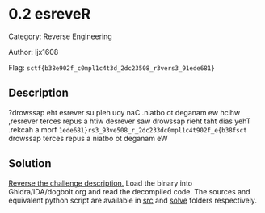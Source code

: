 # 0.2 esreveR

Category: Reverse Engineering

Author: ljx1608

Flag: `sctf{b38e902f_c0mpl1c4t3d_2dc23508_r3vers3_91ede681}`

## Description

?drowssap eht esrever su pleh uoy naC .niatbo ot deganam ew hcihw ,resrever terces repus a htiw desrever saw drowssap rieht taht dias yehT .rekcah a morf `1ede681}rs3_93ve508_r_2dc233dc0mpl1c4t902f_e{b38fsct` drowssap terces repus a niatbo ot deganam eW

## Solution

[Reverse the challenge description.](https://gchq.github.io/CyberChef/#recipe=Reverse('Character')&input=P2Ryb3dzc2FwIGVodCBlc3JldmVyIHN1IHBsZWggdW95IG5hQyAubmlhdGJvIG90IGRlZ2FuYW0gZXcgaGNpaHcgLHJlc3JldmVyIHRlcmNlcyByZXB1cyBhIGh0aXcgZGVzcmV2ZXIgc2F3IGRyb3dzc2FwIHJpZWh0IHRhaHQgZGlhcyB5ZWhUIC5yZWtjYWggYSBtb3JmIGAxZWRlNjgxfXJzM185M3ZlNTA4X3JfMmRjMjMzZGMwbXBsMWM0dDkwMmZfZXtiMzhmc2N0YCBkcm93c3NhcCB0ZXJjZXMgcmVwdXMgYSBuaWF0Ym8gb3QgZGVnYW5hbSBlVw) Load the binary into Ghidra/IDA/dogbolt.org and read the decompiled code. The sources and equivalent python script are available in [src](./src) and [solve](./solve) folders respectively.
